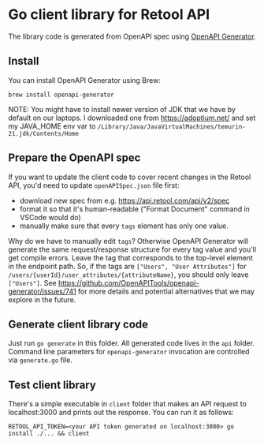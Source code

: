 # Go client library for Retool API
The library code is generated from OpenAPI spec using [OpenAPI Generator](https://openapi-generator.tech/).

## Install
You can install OpenAPI Generator using Brew:
```
brew install openapi-generator
```

NOTE: You might have to install newer version of JDK that we have by default on our laptops. I downloaded one from https://adoptium.net/ and set my JAVA_HOME env var to `/Library/Java/JavaVirtualMachines/temurin-21.jdk/Contents/Home`

## Prepare the OpenAPI spec
If you want to update the client code to cover recent changes in the Retool API, you'd need to update `openAPISpec.json` file first:
- download new spec from e.g. https://api.retool.com/api/v2/spec
- format it so that it's human-readable ("Format Document" command in VSCode would do)
- manually make sure that every `tags` element has only one value. 
  
Why do we have to manually edit `tags`? Otherwise OpenAPI Generator will generate the same request/response structure for every tag value and you'll get compile errors. 
Leave the tag that corresponds to the top-level element in the endpoint path. So, if the tags are `["Users", "User Attributes"]` for `/users/{userId}/user_attributes/{attributeName}`, you should only leave `["Users"]`.
See https://github.com/OpenAPITools/openapi-generator/issues/741 for more details and potential alternatives that we may explore in the future.

## Generate client library code
Just run `go generate` in this folder. All generated code lives in the `api` folder.
Command line parameters for `openapi-generator` invocation are controlled via `generate.go` file.

## Test client library
There's a simple executable in `client` folder that makes an API request to localhost:3000 and prints out the response.
You can run it as follows:
```
RETOOL_API_TOKEN=<your API token generated on localhost:3000> go install ./... && client
```
